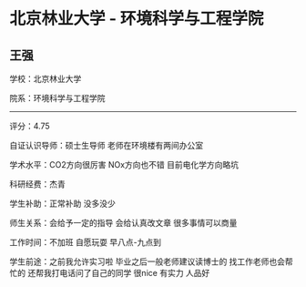 # 北京林业大学 - 环境科学与工程学院

## 王强

学校：北京林业大学

院系：环境科学与工程学院

* * *

评分：4.75

自证认识导师：硕士生导师 老师在环境楼有两间办公室

学术水平：CO2方向很厉害
NOx方向也不错
目前电化学方向略坑

科研经费：杰青

学生补助：正常补助 没多没少

师生关系：会给予一定的指导
会给认真改文章
很多事情可以商量

工作时间：不加班 自愿玩耍 早八点-九点到

学生前途：之前我允许实习啦
毕业之后一般老师建议读博士的
找工作老师也会帮忙的
还帮我打电话问了自己的同学
很nice
有实力
人品好